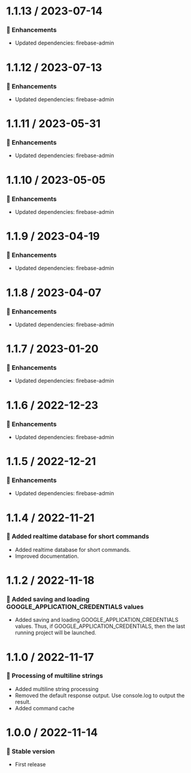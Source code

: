 # 1.1.13 / 2023-07-14

### :tada: Enhancements
- Updated dependencies: firebase-admin

# 1.1.12 / 2023-07-13

### :tada: Enhancements
- Updated dependencies: firebase-admin

# 1.1.11 / 2023-05-31

### :tada: Enhancements
- Updated dependencies: firebase-admin

# 1.1.10 / 2023-05-05

### :tada: Enhancements
- Updated dependencies: firebase-admin

# 1.1.9 / 2023-04-19

### :tada: Enhancements
- Updated dependencies: firebase-admin

# 1.1.8 / 2023-04-07

### :tada: Enhancements
- Updated dependencies: firebase-admin

# 1.1.7 / 2023-01-20

### :tada: Enhancements
- Updated dependencies: firebase-admin

# 1.1.6 / 2022-12-23

### :tada: Enhancements
- Updated dependencies: firebase-admin

# 1.1.5 / 2022-12-21

### :tada: Enhancements
- Updated dependencies: firebase-admin

# 1.1.4 / 2022-11-21

### :tada: Added realtime database for short commands

- Added realtime database for short commands.
- Improved documentation.

# 1.1.2 / 2022-11-18

### :tada: Added saving and loading GOOGLE_APPLICATION_CREDENTIALS values

- Added saving and loading GOOGLE_APPLICATION_CREDENTIALS values. Thus, if GOOGLE_APPLICATION_CREDENTIALS, then the last running project will be launched.

# 1.1.0 / 2022-11-17

### :tada: Processing of multiline strings

- Added multiline string processing
- Removed the default response output. Use console.log to output the result.
- Added command cache

# 1.0.0 / 2022-11-14

### :tada: Stable version

- First release
